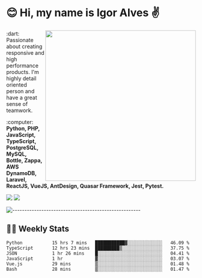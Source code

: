 # :blush: Hi, my name is Igor Alves :v:

<img src="https://github-readme-stats.vercel.app/api?username=iguit0&show_icons=true&include_all_commits=true&count_private=true&theme=dark" min-width="400px" max-width="400px" width="400px" align="right" />

<p align="left"> 
  :dart: Passionate about creating responsive and high performance products.
  I'm highly detail oriented person and have a great sense of teamwork.
</p>

<p align="left">
  :computer: <strong>Python, PHP, JavaScript, TypeScript, PostgreSQL, MySQL, Bottle, Zappa, AWS DynamoDB, Laravel, ReactJS, VueJS, AntDesign, Quasar Framework, Jest, Pytest.</strong>
</p>

<p align="left">
  <a href="https://www.linkedin.com/in/igor-lucio-alves" target="_blank" rel="noopener noreferrer" alt="LinkedIn">
  <img src="https://img.shields.io/badge/LinkedIn-0077B5?style=for-the-badge&logo=linkedin&logoColor=white" /></a>

  <a href="https://t.me/iguit0" target="_blank" rel="noopener noreferrer" alt="Telegram">
  <img src="https://img.shields.io/badge/Telegram-2CA5E0?style=for-the-badge&logo=telegram&logoColor=white" /></a>
</p>

![-----------------------------------------------------](https://raw.githubusercontent.com/andreasbm/readme/master/assets/lines/aqua.png)

## :man_technologist: Weekly Stats
<!--START_SECTION:waka-->

```text
Python           15 hrs 7 mins   ███████████▓░░░░░░░░░░░░░   46.09 %
TypeScript       12 hrs 23 mins  █████████▒░░░░░░░░░░░░░░░   37.75 %
JSON             1 hr 26 mins    █░░░░░░░░░░░░░░░░░░░░░░░░   04.41 %
JavaScript       1 hr            ▓░░░░░░░░░░░░░░░░░░░░░░░░   03.07 %
Vue.js           29 mins         ▒░░░░░░░░░░░░░░░░░░░░░░░░   01.48 %
Bash             28 mins         ▒░░░░░░░░░░░░░░░░░░░░░░░░   01.47 %
```

<!--END_SECTION:waka-->
